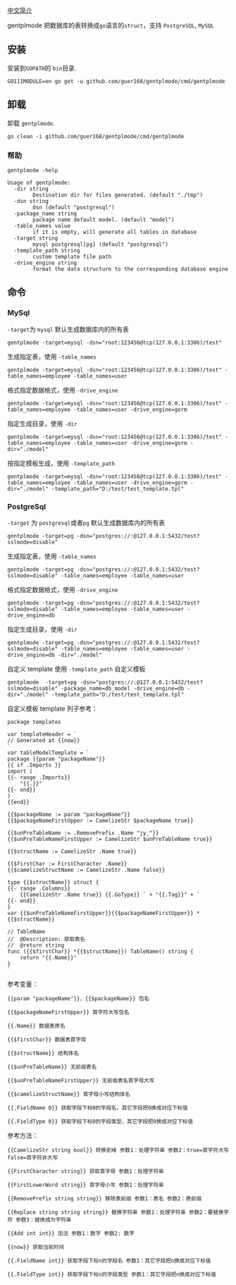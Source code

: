 [中文简介](README.md)    

gentplmode 把数据库的表转换成`go`语言的`struct`，支持 `PostgreSQL`, `MySQL`    

## 安装 
安装到`GOPATH`的 `bin`目录.
```
GO111MODULE=on go get -u github.com/guer168/gentplmode/cmd/gentplmode
```
## 卸载 
卸载 `gentplmode`.
```
go clean -i github.com/guer168/gentplmode/cmd/gentplmode
```
### 帮助
```
gentplmode -help 
```
```
Usage of gentplmode:
  -dir string
        Destination dir for files generated. (default "./tmp")
  -dsn string
        dsn (default "postgresql")
  -package_name string
        package name default model. (default "model")
  -table_names value
        if it is empty, will generate all tables in database
  -target string
        mysql postgresql[pg] (default "postgresql")
  -template_path string
        custom template file path
  -drive_engine string
        format the data structure to the corresponding database engine

```


## 命令

### MySql
`-target`为 `mysql`
默认生成数据库内的所有表
```
gentplmode -target=mysql -dsn="root:123456@tcp(127.0.0.1:3306)/test" 
```
生成指定表，使用 `-table_names`
```
gentplmode -target=mysql -dsn="root:123456@tcp(127.0.0.1:3306)/test" -table_names=employee -table_names=user
```
格式指定数据格式，使用 `-drive_engine`    
```
gentplmode -target=mysql -dsn="root:123456@tcp(127.0.0.1:3306)/test" -table_names=employee -table_names=user -drive_engine=gorm
```
指定生成目录，使用 `-dir`    
```
gentplmode -target=mysql -dsn="root:123456@tcp(127.0.0.1:3306)/test" -table_names=employee -table_names=user -drive_engine=gorm -dir="./model"
```
按指定模板生成，使用 `-template_path`    
```
gentplmode -target=mysql -dsn="root:123456@tcp(127.0.0.1:3306)/test" -table_names=employee -table_names=user -drive_engine=gorm -dir="./model" -template_path="D:/test/test_template.tpl"
```

### PostgreSql
`-target` 为 `postgresql`或者`pg`
默认生成数据库内的所有表
```
gentplmode -target=pg -dsn="postgres://:@127.0.0.1:5432/test?sslmode=disable"
```
生成指定表，使用 `-table_names`   
```
gentplmode -target=pg -dsn="postgres://:@127.0.0.1:5432/test?sslmode=disable" -table_names=employee -table_names=user
```
格式指定数据格式，使用 `-drive_engine`  
```
gentplmode -target=pg -dsn="postgres://:@127.0.0.1:5432/test?sslmode=disable" -table_names=employee -table_names=user -drive_engine=db
```
指定生成目录，使用 `-dir`   
```
gentplmode -target=pg -dsn="postgres://:@127.0.0.1:5432/test?sslmode=disable" -table_names=employee -table_names=user -drive_engine=db -dir="./model"
```
自定义 template 使用 `-template_path` 自定义模板 
```
gentplmode  -target=pg -dsn="postgres://:@127.0.0.1:5432/test?sslmode=disable" -package_name=db_model -drive_engine=db -dir="./model" -template_path="D:/test/test_template.tpl" 
```

自定义模板 template 列子参考：
```
package templates

var templateHeader = `
// Generated at {{now}}
`
var tableModelTemplate = `
package {{param "packageName"}}
{{ if .Imports }}
import (
{{- range .Imports}}
	"{{.}}"
{{- end}}
)
{{end}}

{{$packageName := param "packageName"}}
{{$packageNameFirstUpper := CamelizeStr $packageName true}}

{{$unPreTableName := .RemovePrefix .Name "jy_"}}
{{$unPreTableNameFirstUpper := CamelizeStr $unPreTableName true}}

{{$structName := CamelizeStr .Name true}}

{{$firstChar := FirstCharacter .Name}}
{{$camelizeStructName := CamelizeStr .Name false}}

type {{$structName}} struct {
{{- range .Columns}}
	{{CamelizeStr .Name true}} {{.GoType}} ` + "{{.Tag}}" + `
{{- end}}
}
var {{$unPreTableNameFirstUpper}}{{$packageNameFirstUpper}} *{{$structName}}

// TableName
//  @Description: 获取表名
//  @return string
func ({{$firstChar}} *{{$structName}}) TableName() string {
	return "{{.Name}}"
}
`
```

参考变量：
```
{{param "packageName"}}、{{$packageName}} 包名

{{$packageNameFirstUpper}} 首字符大写包名

{{.Name}} 数据表原名

{{$firstChar}} 数据表首字母

{{$structName}} 结构体名

{{$unPreTableName}} 无前缀表名

{{$unPreTableNameFirstUpper}} 无前缀表名首字母大写

{{$camelizeStructName}} 首字母小写结构体名

{{.FieldName 0}} 获取字段下标0的字段名，其它字段把0换成对应下标值

{{.FieldType 0}} 获取字段下标0的字段类型，其它字段把0换成对应下标值
```

参考方法：
```
{{CamelizeStr string bool}} 转换驼峰 参数1：处理字符串 参数2：true=首字符大写 false=首字符非大写

{{FirstCharacter string}} 获取首字母 参数1：处理字符串

{{FirstLowerWord string}} 首字母小写 参数1：处理字符串

{{RemovePrefix string string}} 移除表前缀 参数1：表名 参数2：表前缀

{{Replace string string string}} 替换字符串 参数1：处理字符串 参数2：要替换字符 参数3：替换成为字符串

{{Add int int}} 加法 参数1：数字 参数2: 数字	

{{now}} 获取当前时间

{{.FieldName int}} 获取字段下标n的字段名 参数1：其它字段把n换成对应下标值

{{.FieldType int}} 获取字段下标n的字段类型 参数1：其它字段把n换成对应下标值
```
